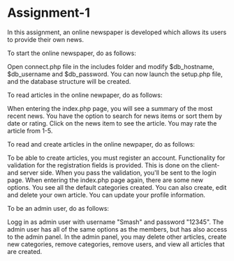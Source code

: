 # Assignment-1

In this assignment, an online newspaper is developed which allows its users to provide 
their own news.

To start the online newspaper, do as follows:

Open connect.php file in the includes folder and modify $db_hostname, $db_username and 
$db_password. You can now launch the setup.php file, and the database structure 
will be created.


To read articles in the online newpaper, do as follows:

When entering the index.php page, you will see a summary of the most recent news. 
You have the option to search for news items or sort them by date or rating. 
Click on the news item to see the article. You may rate the article from 1-5.


To read and create articles in the online newpaper, do as follows:

To be able to create articles, you must register an account. 
Functionality for validation for the registration fields is provided. 
This is done on the client- and server side. When you pass the validation, 
you'll be sent to the login page. When entering the index.php page again, 
there are some new options. You see all the default categories created. 
You can also create, edit and delete your own article. 
You can update your profile information.
 

To be an admin user, do as follows:

Logg in as admin user with username "Smash" and password "12345". 
The admin user has all of the same options as the members, 
but has also access to the admin panel. In the admin panel, 
you may delete other articles, create new categories, remove categories, remove users, 
and view all articles that are created.
